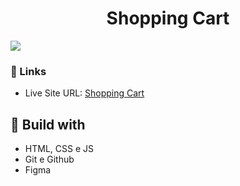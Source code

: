 <h1 align="center">Shopping Cart</h1>

![](./assets/screenshot.png)

### 🔗 Links

- Live Site URL: [Shopping Cart](https://lucazcruz.github.io/bora-codar/shopping-cart/)

## 🚀 Build with

- HTML, CSS e JS
- Git e Github
- Figma
